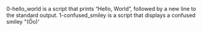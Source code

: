 0-hello_world is a script that prints “Hello, World”, followed by a new line to the standard output.
1-confused_smiley is a script that displays a confused smiley "(Ôo)'
